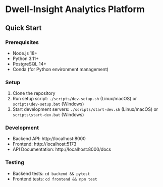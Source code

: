 # Dwell-Insight Analytics Platform

## Quick Start

### Prerequisites
- Node.js 18+
- Python 3.11+
- PostgreSQL 14+
- Conda (for Python environment management)

### Setup
1. Clone the repository
2. Run setup script: `./scripts/dev-setup.sh` (Linux/macOS) or `scripts\dev-setup.bat` (Windows)
3. Start development servers: `./scripts/start-dev.sh` (Linux/macOS) or `scripts\start-dev.bat` (Windows)

### Development
- Backend API: http://localhost:8000
- Frontend: http://localhost:5173
- API Documentation: http://localhost:8000/docs

### Testing
- Backend tests: `cd backend && pytest`
- Frontend tests: `cd frontend && npm test`